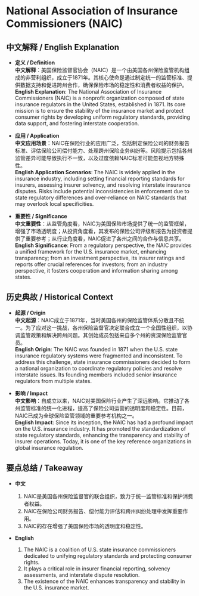 # National Association of Insurance Commissioners (NAIC)

## 中文解释 / English Explanation

* **定义 / Definition**  
  **中文解释**：美国保险监督官协会（NAIC）是一个由美国各州保险监管机构组成的非营利组织，成立于1871年。其核心使命是通过制定统一的监管标准、提供数据支持和促进跨州合作，确保保险市场的稳定性和消费者权益的保护。  
  **English Explanation**: The National Association of Insurance Commissioners (NAIC) is a nonprofit organization composed of state insurance regulators in the United States, established in 1871. Its core mission is to ensure the stability of the insurance market and protect consumer rights by developing uniform regulatory standards, providing data support, and fostering interstate cooperation.

* **应用 / Application**  
  **中文应用场景**：NAIC在保险行业的应用广泛，包括制定保险公司的财务报告标准、评估保险公司偿付能力、处理跨州保险业务纠纷等。风险提示包括各州监管差异可能导致执行不一致，以及过度依赖NAIC标准可能忽视地方特殊性。  
  **English Application Scenarios**: The NAIC is widely applied in the insurance industry, including setting financial reporting standards for insurers, assessing insurer solvency, and resolving interstate insurance disputes. Risks include potential inconsistencies in enforcement due to state regulatory differences and over-reliance on NAIC standards that may overlook local specificities.

* **重要性 / Significance**  
  **中文重要性**：从监管角度看，NAIC为美国保险市场提供了统一的监管框架，增强了市场透明度；从投资角度看，其发布的保险公司评级和报告为投资者提供了重要参考；从行业角度看，NAIC促进了各州之间的合作与信息共享。  
  **English Significance**: From a regulatory perspective, the NAIC provides a unified framework for the U.S. insurance market, enhancing transparency; from an investment perspective, its insurer ratings and reports offer crucial references for investors; from an industry perspective, it fosters cooperation and information sharing among states.

## 历史典故 / Historical Context

* **起源 / Origin**  
  **中文起源**：NAIC成立于1871年，当时美国各州的保险监管体系分散且不统一。为了应对这一挑战，各州保险监督官决定联合成立一个全国性组织，以协调监管政策和解决跨州问题。其创始成员包括来自多个州的资深保险监管官员。  
  **English Origin**: The NAIC was founded in 1871 when the U.S. state insurance regulatory systems were fragmented and inconsistent. To address this challenge, state insurance commissioners decided to form a national organization to coordinate regulatory policies and resolve interstate issues. Its founding members included senior insurance regulators from multiple states.

* **影响 / Impact**  
  **中文影响**：自成立以来，NAIC对美国保险行业产生了深远影响。它推动了各州监管标准的统一化进程，提高了保险公司运营的透明度和稳定性。目前，NAIC已成为全球保险监管领域的重要参考机构之一。  
  **English Impact**: Since its inception, the NAIC has had a profound impact on the U.S. insurance industry. It has promoted the standardization of state regulatory standards, enhancing the transparency and stability of insurer operations. Today, it is one of the key reference organizations in global insurance regulation.

## 要点总结 / Takeaway

* **中文**  
  1. NAIC是美国各州保险监督官的联合组织，致力于统一监管标准和保护消费者权益。
  2. NAIC在保险公司财务报告、偿付能力评估和跨州纠纷处理中发挥重要作用。
  3. NAIC的存在增强了美国保险市场的透明度和稳定性。

* **English**  
  1. The NAIC is a coalition of U.S. state insurance commissioners dedicated to unifying regulatory standards and protecting consumer rights.
  2. It plays a critical role in insurer financial reporting, solvency assessments, and interstate dispute resolution.
  3. The existence of the NAIC enhances transparency and stability in the U.S. insurance market.
